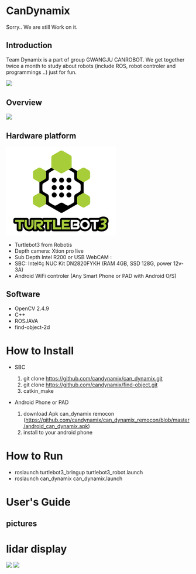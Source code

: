 # CanDynamix

  Sorry..  We are still Work on it. 


  ## Introduction

  Team Dynamix is a part of group GWANGJU CANROBOT. We get together twice a month to study about robots (include ROS, robot controler and programmings ..)  just for fun.
  
  <img src="https://github.com/candynamix/can_dynamix/blob/master/gjcanrobot.jpg" width="100">


  ## Overview
   
  <img src="https://github.com/candynamix/can_dynamix/blob/master/candynamix_nodeonly.png" width="300">   
   
   
  ## Hardware platform
  <img src="https://raw.githubusercontent.com/ROBOTIS-GIT/ROBOTIS-Documents/master/wiki-images/Turtlebot3/Turtlebot3_logo.jpg" width="300">
  
  - Turtlebot3 from Robotis
  - Depth camera: Xtion pro live 
  - Sub Depth Intel R200 or USB WebCAM : 
  - SBC:  Intel¢ç NUC Kit DN2820FYKH (RAM 4GB, SSD 128G, power 12v-3A)  
  - Android WiFi controler (Any Smart Phone or PAD with Android O/S)

 ## Software  
  
  - OpenCV  2.4.9  
  - C++
  - ROSJAVA
  - find-object-2d  

# How to Install 
   - SBC
     1. git clone https://github.com/candynamix/can_dynamix.git   
     2. git clone https://github.com/candynamix/find-object.git       
     4. catkin_make 
          
   - Android Phone or PAD    
     1. download Apk can_dynamix remocon (https://github.com/candynamix/can_dynamix_remocon/blob/master/android_can_dynamix.apk)
     2. install to your android phone
     
     
# How to Run

   - roslaunch turtlebot3_bringup turtlebot3_robot.launch
   - roslaunch can_dynamix can_dynamix.launch 

# User's Guide


## pictures
# lidar display
  <img src="https://github.com/candynamix/can_dynamix/blob/master/img/lidar_display01.png" width="300">   

  <img src="https://github.com/candynamix/can_dynamix/blob/master/img/lidar_display02.png" width="300">   

